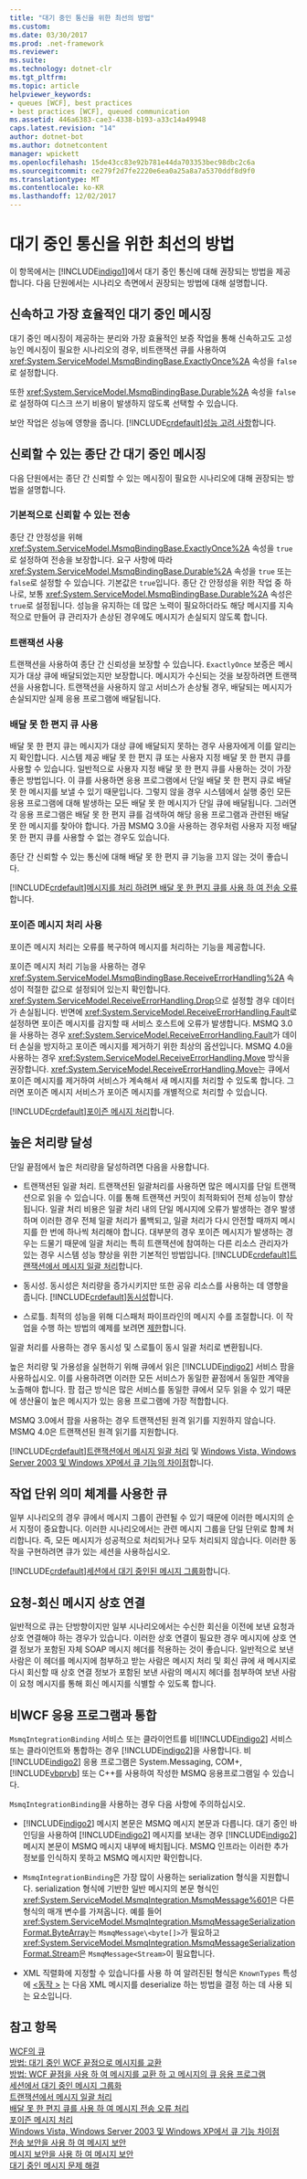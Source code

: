 ```yaml
---
title: "대기 중인 통신을 위한 최선의 방법"
ms.custom: 
ms.date: 03/30/2017
ms.prod: .net-framework
ms.reviewer: 
ms.suite: 
ms.technology: dotnet-clr
ms.tgt_pltfrm: 
ms.topic: article
helpviewer_keywords:
- queues [WCF], best practices
- best practices [WCF], queued communication
ms.assetid: 446a6383-cae3-4338-b193-a33c14a49948
caps.latest.revision: "14"
author: dotnet-bot
ms.author: dotnetcontent
manager: wpickett
ms.openlocfilehash: 15de43cc83e92b781e44da703353bec98dbc2c6a
ms.sourcegitcommit: ce279f2d7fe2220e6ea0a25a8a7a5370ddf8d9f0
ms.translationtype: MT
ms.contentlocale: ko-KR
ms.lasthandoff: 12/02/2017
---
```

# <a name="best-practices-for-queued-communication"></a>대기 중인 통신을 위한 최선의 방법
이 항목에서는 [!INCLUDE[indigo1](../../../../includes/indigo1-md.md)]에서 대기 중인 통신에 대해 권장되는 방법을 제공합니다. 다음 단원에서는 시나리오 측면에서 권장되는 방법에 대해 설명합니다.  
  
## <a name="fast-best-effort-queued-messaging"></a>신속하고 가장 효율적인 대기 중인 메시징  
 대기 중인 메시징이 제공하는 분리와 가장 효율적인 보증 작업을 통해 신속하고도 고성능인 메시징이 필요한 시나리오의 경우, 비트랜잭션 큐를 사용하여 <xref:System.ServiceModel.MsmqBindingBase.ExactlyOnce%2A> 속성을 `false`로 설정합니다.  
  
 또한 <xref:System.ServiceModel.MsmqBindingBase.Durable%2A> 속성을 `false`로 설정하여 디스크 쓰기 비용이 발생하지 않도록 선택할 수 있습니다.  
  
 보안 작업은 성능에 영향을 줍니다. [!INCLUDE[crdefault](../../../../includes/crdefault-md.md)][성능 고려 사항](../../../../docs/framework/wcf/feature-details/performance-considerations.md)합니다.  
  
## <a name="reliable-end-to-end-queued-messaging"></a>신뢰할 수 있는 종단 간 대기 중인 메시징  
 다음 단원에서는 종단 간 신뢰할 수 있는 메시징이 필요한 시나리오에 대해 권장되는 방법을 설명합니다.  
  
### <a name="basic-reliable-transfer"></a>기본적으로 신뢰할 수 있는 전송  
 종단 간 안정성을 위해 <xref:System.ServiceModel.MsmqBindingBase.ExactlyOnce%2A> 속성을 `true`로 설정하여 전송을 보장합니다. 요구 사항에 따라 <xref:System.ServiceModel.MsmqBindingBase.Durable%2A> 속성을 `true` 또는 `false`로 설정할 수 있습니다. 기본값은 `true`입니다. 종단 간 안정성을 위한 작업 중 하나로, 보통 <xref:System.ServiceModel.MsmqBindingBase.Durable%2A> 속성은 `true`로 설정됩니다. 성능을 유지하는 데 많은 노력이 필요하더라도 해당 메시지를 지속적으로 만들어 큐 관리자가 손상된 경우에도 메시지가 손실되지 않도록 합니다.  
  
### <a name="use-of-transactions"></a>트랜잭션 사용  
 트랜잭션을 사용하여 종단 간 신뢰성을 보장할 수 있습니다. `ExactlyOnce` 보증은 메시지가 대상 큐에 배달되었는지만 보장합니다. 메시지가 수신되는 것을 보장하려면 트랜잭션을 사용합니다. 트랜잭션을 사용하지 않고 서비스가 손상될 경우, 배달되는 메시지가 손실되지만 실제 응용 프로그램에 배달됩니다.  
  
### <a name="use-of-dead-letter-queues"></a>배달 못 한 편지 큐 사용  
 배달 못 한 편지 큐는 메시지가 대상 큐에 배달되지 못하는 경우 사용자에게 이를 알리는지 확인합니다. 시스템 제공 배달 못 한 편지 큐 또는 사용자 지정 배달 못 한 편지 큐를 사용할 수 있습니다. 일반적으로 사용자 지정 배달 못 한 편지 큐를 사용하는 것이 가장 좋은 방법입니다. 이 큐를 사용하면 응용 프로그램에서 단일 배달 못 한 편지 큐로 배달 못 한 메시지를 보낼 수 있기 때문입니다. 그렇지 않을 경우 시스템에서 실행 중인 모든 응용 프로그램에 대해 발생하는 모든 배달 못 한 메시지가 단일 큐에 배달됩니다. 그러면 각 응용 프로그램은 배달 못 한 편지 큐를 검색하여 해당 응용 프로그램과 관련된 배달 못 한 메시지를 찾아야 합니다. 가끔 MSMQ 3.0을 사용하는 경우처럼 사용자 지정 배달 못 한 편지 큐를 사용할 수 없는 경우도 있습니다.  
  
 종단 간 신뢰할 수 있는 통신에 대해 배달 못 한 편지 큐 기능을 끄지 않는 것이 좋습니다.  
  
 [!INCLUDE[crdefault](../../../../includes/crdefault-md.md)][메시지를 처리 하려면 배달 못 한 편지 큐를 사용 하 여 전송 오류](../../../../docs/framework/wcf/feature-details/using-dead-letter-queues-to-handle-message-transfer-failures.md)합니다.  
  
### <a name="use-of-poison-message-handling"></a>포이즌 메시지 처리 사용  
 포이즌 메시지 처리는 오류를 복구하여 메시지를 처리하는 기능을 제공합니다.  
  
 포이즌 메시지 처리 기능을 사용하는 경우 <xref:System.ServiceModel.MsmqBindingBase.ReceiveErrorHandling%2A> 속성이 적절한 값으로 설정되어 있는지 확인합니다. <xref:System.ServiceModel.ReceiveErrorHandling.Drop>으로 설정할 경우 데이터가 손실됩니다. 반면에 <xref:System.ServiceModel.ReceiveErrorHandling.Fault>로 설정하면 포이즌 메시지를 감지할 때 서비스 호스트에 오류가 발생합니다. MSMQ 3.0을 사용하는 경우 <xref:System.ServiceModel.ReceiveErrorHandling.Fault>가 데이터 손실을 방지하고 포이즌 메시지를 제거하기 위한 최상의 옵션입니다. MSMQ 4.0을 사용하는 경우 <xref:System.ServiceModel.ReceiveErrorHandling.Move> 방식을 권장합니다. <xref:System.ServiceModel.ReceiveErrorHandling.Move>는 큐에서 포이즌 메시지를 제거하여 서비스가 계속해서 새 메시지를 처리할 수 있도록 합니다. 그러면 포이즌 메시지 서비스가 포이즌 메시지를 개별적으로 처리할 수 있습니다.  
  
 [!INCLUDE[crdefault](../../../../includes/crdefault-md.md)][포이즌 메시지 처리](../../../../docs/framework/wcf/feature-details/poison-message-handling.md)합니다.  
  
## <a name="achieving-high-throughput"></a>높은 처리량 달성  
 단일 끝점에서 높은 처리량을 달성하려면 다음을 사용합니다.  
  
-   트랜잭션된 일괄 처리. 트랜잭션된 일괄처리를 사용하면 많은 메시지를 단일 트랜잭션으로 읽을 수 있습니다. 이를 통해 트랜잭션 커밋이 최적화되어 전체 성능이 향상됩니다. 일괄 처리 비용은 일괄 처리 내의 단일 메시지에 오류가 발생하는 경우 발생하며 이러한 경우 전체 일괄 처리가 롤백되고, 일괄 처리가 다시 안전할 때까지 메시지를 한 번에 하나씩 처리해야 합니다. 대부분의 경우 포이즌 메시지가 발생하는 경우는 드물기 때문에 일괄 처리는 특히 트랜잭션에 참여하는 다른 리소스 관리자가 있는 경우 시스템 성능 향상을 위한 기본적인 방법입니다. [!INCLUDE[crdefault](../../../../includes/crdefault-md.md)][트랜잭션에서 메시지 일괄 처리](../../../../docs/framework/wcf/feature-details/batching-messages-in-a-transaction.md)합니다.  
  
-   동시성. 동시성은 처리량을 증가시키지만 또한 공유 리소스를 사용하는 데 영향을 줍니다. [!INCLUDE[crdefault](../../../../includes/crdefault-md.md)][동시성](../../../../docs/framework/wcf/samples/concurrency.md)합니다.  
  
-   스로틀. 최적의 성능을 위해 디스패처 파이프라인의 메시지 수를 조절합니다. 이 작업을 수행 하는 방법의 예제를 보려면 [제한](../../../../docs/framework/wcf/samples/throttling.md)합니다.  
  
 일괄 처리를 사용하는 경우 동시성 및 스로틀이 동시 일괄 처리로 변환됩니다.  
  
 높은 처리량 및 가용성을 실현하기 위해 큐에서 읽은 [!INCLUDE[indigo2](../../../../includes/indigo2-md.md)] 서비스 팜을 사용하십시오. 이를 사용하려면 이러한 모든 서비스가 동일한 끝점에서 동일한 계약을 노출해야 합니다. 팜 접근 방식은 많은 서비스를 동일한 큐에서 모두 읽을 수 있기 때문에 생산율이 높은 메시지가 있는 응용 프로그램에 가장 적합합니다.  
  
 MSMQ 3.0에서 팜을 사용하는 경우 트랜잭션된 원격 읽기를 지원하지 않습니다. MSMQ 4.0은 트랜잭션된 원격 읽기를 지원합니다.  
  
 [!INCLUDE[crdefault](../../../../includes/crdefault-md.md)][트랜잭션에서 메시지 일괄 처리](../../../../docs/framework/wcf/feature-details/batching-messages-in-a-transaction.md) 및 [Windows Vista, Windows Server 2003 및 Windows XP에서 큐 기능의 차이점](../../../../docs/framework/wcf/feature-details/diff-in-queue-in-vista-server-2003-windows-xp.md)합니다.  
  
## <a name="queuing-with-unit-of-work-semantics"></a>작업 단위 의미 체계를 사용한 큐  
 일부 시나리오의 경우 큐에서 메시지 그룹이 관련될 수 있기 때문에 이러한 메시지의 순서 지정이 중요합니다. 이러한 시나리오에서는 관련 메시지 그룹을 단일 단위로 함께 처리합니다. 즉, 모든 메시지가 성공적으로 처리되거나 모두 처리되지 않습니다. 이러한 동작을 구현하려면 큐가 있는 세션을 사용하십시오.  
  
 [!INCLUDE[crdefault](../../../../includes/crdefault-md.md)][세션에서 대기 중인된 메시지 그룹화](../../../../docs/framework/wcf/feature-details/grouping-queued-messages-in-a-session.md)합니다.  
  
## <a name="correlating-request-reply-messages"></a>요청-회신 메시지 상호 연결  
 일반적으로 큐는 단방향이지만 일부 시나리오에서는 수신한 회신을 이전에 보낸 요청과 상호 연결해야 하는 경우가 있습니다. 이러한 상호 연결이 필요한 경우 메시지에 상호 연결 정보가 포함된 자체 SOAP 메시지 헤더를 적용하는 것이 좋습니다. 일반적으로 보낸 사람은 이 헤더를 메시지에 첨부하고 받는 사람은 메시지 처리 및 회신 큐에 새 메시지로 다시 회신할 때 상호 연결 정보가 포함된 보낸 사람의 메시지 헤더를 첨부하여 보낸 사람이 요청 메시지를 통해 회신 메시지를 식별할 수 있도록 합니다.  
  
## <a name="integrating-with-non-wcf-applications"></a>비WCF 응용 프로그램과 통합  
 `MsmqIntegrationBinding` 서비스 또는 클라이언트를 비[!INCLUDE[indigo2](../../../../includes/indigo2-md.md)] 서비스 또는 클라이언트와 통합하는 경우 [!INCLUDE[indigo2](../../../../includes/indigo2-md.md)]을 사용합니다. 비[!INCLUDE[indigo2](../../../../includes/indigo2-md.md)] 응용 프로그램은 System.Messaging, COM+, [!INCLUDE[vbprvb](../../../../includes/vbprvb-md.md)] 또는 C++를 사용하여 작성한 MSMQ 응용프로그램일 수 있습니다.  
  
 `MsmqIntegrationBinding`을 사용하는 경우 다음 사항에 주의하십시오.  
  
-   [!INCLUDE[indigo2](../../../../includes/indigo2-md.md)] 메시지 본문은 MSMQ 메시지 본문과 다릅니다. 대기 중인 바인딩을 사용하여 [!INCLUDE[indigo2](../../../../includes/indigo2-md.md)] 메시지를 보내는 경우 [!INCLUDE[indigo2](../../../../includes/indigo2-md.md)] 메시지 본문이 MSMQ 메시지 내부에 배치됩니다. MSMQ 인프라는 이러한 추가 정보를 인식하지 못하고 MSMQ 메시지만 확인합니다.  
  
-   `MsmqIntegrationBinding`은 가장 많이 사용하는 serialization 형식을 지원합니다. serialization 형식에 기반한 일반 메시지의 본문 형식인 <xref:System.ServiceModel.MsmqIntegration.MsmqMessage%601>은 다른 형식의 매개 변수를 가져옵니다. 예를 들어 <xref:System.ServiceModel.MsmqIntegration.MsmqMessageSerializationFormat.ByteArray>는 `MsmqMessage\<byte[]>`가 필요하고 <xref:System.ServiceModel.MsmqIntegration.MsmqMessageSerializationFormat.Stream>은 `MsmqMessage<Stream>`이 필요합니다.  
  
-   XML 직렬화에 지정할 수 있습니다를 사용 하 여 알려진된 형식은 `KnownTypes` 특성에 [ \<동작 >](../../../../docs/framework/configure-apps/file-schema/wcf/behavior-of-servicebehaviors.md) 는 다음 XML 메시지를 deserialize 하는 방법을 결정 하는 데 사용 되는 요소입니다.  
  
## <a name="see-also"></a>참고 항목  
 [WCF의 큐](../../../../docs/framework/wcf/feature-details/queuing-in-wcf.md)  
 [방법: 대기 중인 WCF 끝점으로 메시지를 교환](../../../../docs/framework/wcf/feature-details/how-to-exchange-queued-messages-with-wcf-endpoints.md)  
 [방법: WCF 끝점을 사용 하 여 메시지를 교환 하 고 메시지의 큐 응용 프로그램](../../../../docs/framework/wcf/feature-details/how-to-exchange-messages-with-wcf-endpoints-and-message-queuing-applications.md)  
 [세션에서 대기 중인 메시지 그룹화](../../../../docs/framework/wcf/feature-details/grouping-queued-messages-in-a-session.md)  
 [트랜잭션에서 메시지 일괄 처리](../../../../docs/framework/wcf/feature-details/batching-messages-in-a-transaction.md)  
 [배달 못 한 편지 큐를 사용 하 여 메시지 전송 오류 처리](../../../../docs/framework/wcf/feature-details/using-dead-letter-queues-to-handle-message-transfer-failures.md)  
 [포이즌 메시지 처리](../../../../docs/framework/wcf/feature-details/poison-message-handling.md)  
 [Windows Vista, Windows Server 2003 및 Windows XP에서 큐 기능 차이점](../../../../docs/framework/wcf/feature-details/diff-in-queue-in-vista-server-2003-windows-xp.md)  
 [전송 보안을 사용 하 여 메시지 보안](../../../../docs/framework/wcf/feature-details/securing-messages-using-transport-security.md)  
 [메시지 보안을 사용 하 여 메시지 보안](../../../../docs/framework/wcf/feature-details/securing-messages-using-message-security.md)  
 [대기 중인 메시지 문제 해결](../../../../docs/framework/wcf/feature-details/troubleshooting-queued-messaging.md)
